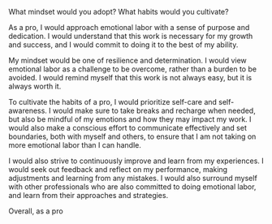 What mindset would you adopt? What habits would you cultivate?


As a pro, I would approach emotional labor with a sense of purpose and dedication. I would understand that this work is necessary for my growth and success, and I would commit to doing it to the best of my ability.

My mindset would be one of resilience and determination. I would view emotional labor as a challenge to be overcome, rather than a burden to be avoided. I would remind myself that this work is not always easy, but it is always worth it.

To cultivate the habits of a pro, I would prioritize self-care and self-awareness. I would make sure to take breaks and recharge when needed, but also be mindful of my emotions and how they may impact my work. I would also make a conscious effort to communicate effectively and set boundaries, both with myself and others, to ensure that I am not taking on more emotional labor than I can handle.

I would also strive to continuously improve and learn from my experiences. I would seek out feedback and reflect on my performance, making adjustments and learning from any mistakes. I would also surround myself with other professionals who are also committed to doing emotional labor, and learn from their approaches and strategies.

Overall, as a pro